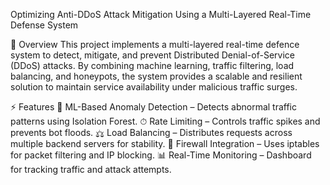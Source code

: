 Optimizing Anti-DDoS Attack Mitigation Using a Multi-Layered Real-Time Defense System

📌 Overview
This project implements a multi-layered real-time defence system to detect, mitigate, and prevent Distributed Denial-of-Service (DDoS) attacks. By combining machine learning, traffic filtering, load balancing, and honeypots, the system provides a scalable and resilient solution to maintain service availability under malicious traffic surges.

⚡ Features
🧠 ML-Based Anomaly Detection – Detects abnormal traffic patterns using Isolation Forest.
⏱ Rate Limiting – Controls traffic spikes and prevents bot floods.
⚖ Load Balancing – Distributes requests across multiple backend servers for stability.
🔐 Firewall Integration – Uses iptables for packet filtering and IP blocking.
📊 Real-Time Monitoring – Dashboard for tracking traffic and attack attempts.

